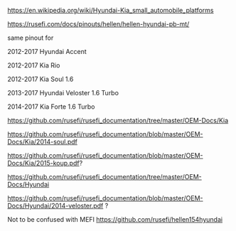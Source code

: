https://en.wikipedia.org/wiki/Hyundai-Kia_small_automobile_platforms

https://rusefi.com/docs/pinouts/hellen/hellen-hyundai-pb-mt/


same pinout for

2012-2017 Hyundai Accent

2012-2017 Kia Rio

2012-2017 Kia Soul 1.6

2013-2017 Hyundai Veloster 1.6 Turbo

2014-2017 Kia Forte 1.6 Turbo



https://github.com/rusefi/rusefi_documentation/tree/master/OEM-Docs/Kia

https://github.com/rusefi/rusefi_documentation/blob/master/OEM-Docs/Kia/2014-soul.pdf

https://github.com/rusefi/rusefi_documentation/blob/master/OEM-Docs/Kia/2015-koup.pdf?

https://github.com/rusefi/rusefi_documentation/tree/master/OEM-Docs/Hyundai

https://github.com/rusefi/rusefi_documentation/blob/master/OEM-Docs/Hyundai/2014-veloster.pdf ?


Not to be confused with MEFI https://github.com/rusefi/hellen154hyundai
